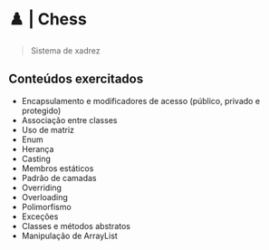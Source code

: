 # :chess_pawn: | Chess
> Sistema de xadrez

## Conteúdos exercitados
- Encapsulamento e modificadores de acesso (público, privado e protegido)
- Associação entre classes
- Uso de matriz
- Enum
- Herança
- Casting
- Membros estáticos
- Padrão de camadas
- Overriding
- Overloading
- Polimorfismo
- Exceções
- Classes e métodos abstratos
- Manipulação de ArrayList

